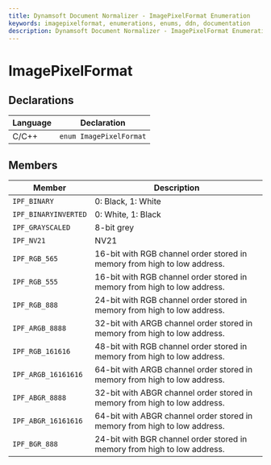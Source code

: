 ```yaml
---
title: Dynamsoft Document Normalizer - ImagePixelFormat Enumeration
keywords: imagepixelformat, enumerations, enums, ddn, documentation
description: Dynamsoft Document Normalizer - ImagePixelFormat Enumeration
---
```


# ImagePixelFormat

## Declarations

| Language | Declaration |
| -------- | ----------- |
| C/C++ | `enum ImagePixelFormat` |

## Members

| Member | Description | 
| ------ | ----------- |
| `IPF_BINARY` | 0: Black, 1: White | 
| `IPF_BINARYINVERTED` | 0: White, 1: Black | 
| `IPF_GRAYSCALED` | 8-bit grey | 
| `IPF_NV21` | NV21 | 
| `IPF_RGB_565` | 16-bit with RGB channel order stored in memory from high to low address. | 
| `IPF_RGB_555` | 16-bit with RGB channel order stored in memory from high to low address. | 
| `IPF_RGB_888` | 24-bit with RGB channel order stored in memory from high to low address. | 
| `IPF_ARGB_8888` | 32-bit with ARGB channel order stored in memory from high to low address. | 
| `IPF_RGB_161616` | 48-bit with RGB channel order stored in memory from high to low address. | 
| `IPF_ARGB_16161616` | 64-bit with ARGB channel order stored in memory from high to low address. | 
| `IPF_ABGR_8888` | 32-bit with ABGR channel order stored in memory from high to low address. | 
| `IPF_ABGR_16161616` | 64-bit with ABGR channel order stored in memory from high to low address. | 
| `IPF_BGR_888` | 24-bit with BGR channel order stored in memory from high to low address. |
